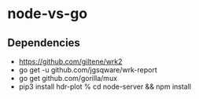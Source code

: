 # node-vs-go

## Dependencies

* https://github.com/giltene/wrk2
* go get -u github.com/jgsqware/wrk-report
* go get github.com/gorilla/mux
* pip3 install hdr-plot
% cd node-server && npm install
